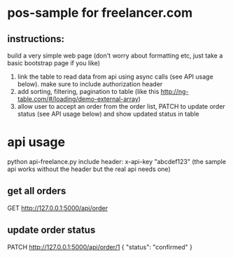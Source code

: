 # pos-sample for freelancer.com

## instructions:
build a very simple web page (don't worry about formatting etc, just take a basic bootstrap page if you like)
1) link the table to read data from api using async calls (see API usage below). make sure to include authorization header
3) add sorting, filtering, pagination to table (like this http://ng-table.com/#/loading/demo-external-array)
2) allow user to accept an order from the order list, PATCH to update order status (see API usage below) and show updated status in table 

# api usage
python api-freelance.py
include header: x-api-key "abcdef123" (the sample api works without the header but the real api needs one)

## get all orders
GET http://127.0.0.1:5000/api/order

## update order status
PATCH http://127.0.0.1:5000/api/order/1
{
      "status": "confirmed"
    }
